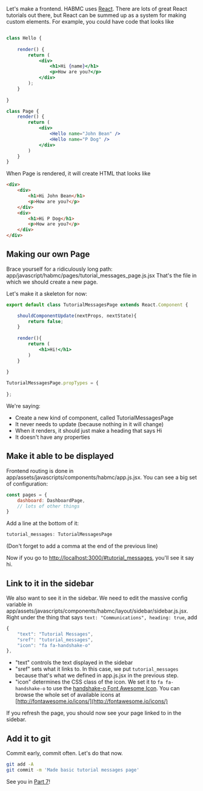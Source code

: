 Let's make a frontend. 
HABMC uses [React](https://facebook.github.io/react/). 
There are lots of great React tutorials out there, but React can be summed up as a system for making custom elements.
For example, you could have code that looks like
```jsx harmony

class Hello {
    
    render() {
        return (
            <div>
                <h1>Hi {name}</h1>
                <p>How are you?</p>
            </div>  
        );
    }
    
}

class Page {
    render() {
        return (
            <div>
                <Hello name="John Bean" />
                <Hello name="P Dog" />
            </div>
        )
    }
}

```

When Page is rendered, it will create HTML that looks like
```html
<div>
    <div>
        <h1>Hi John Bean</h1>
        <p>How are you?</p>
    </div>
    <div>
        <h1>Hi P Dog</h1>
        <p>How are you?</p>
    </div>
</div>
```

## Making our own Page
Brace yourself for a ridiculously long path: app/javascript/habmc/pages/tutorial_messages_page.js.jsx
That's the file in which we should create a new page.

Let's make it a skeleton for now:
```jsx harmony
export default class TutorialMessagesPage extends React.Component {

    shouldComponentUpdate(nextProps, nextState){
        return false;
    }
    
    render(){
        return (
            <h1>Hi!</h1>
        )      
    }
    
}

TutorialMessagesPage.propTypes = {
    
};
```

We're saying:
- Create a new kind of component, called TutorialMessagesPage
- It never needs to update (because nothing in it will change)
- When it renders, it should just make a heading that says Hi
- It doesn't have any properties

## Make it able to be displayed
Frontend routing is done in app/assets/javascripts/components/habmc/app.js.jsx.
You can see a big set of configuration:
```jsx harmony
const pages = {
    dashboard: DashboardPage,
    // lots of other things
}
```

Add a line at the bottom of it:
```jsx harmony
tutorial_messages: TutorialMessagesPage
```
(Don't forget to add a comma at the end of the previous line)

Now if you go to [http://localhost:3000/#tutorial_messages](http://localhost:3000/#tutorial_messages), you'll see it say hi.

## Link to it in the sidebar
We also want to see it in the sidebar.
We need to edit the massive config variable in app/assets/javascripts/components/habmc/layout/sidebar/sidebar.js.jsx.
Right under the thing that says `text: "Communications", heading: true`, add
```js
{
    "text": "Tutorial Messages",
    "sref": "tutorial_messages",
    "icon": "fa fa-handshake-o"
},
```

- "text" controls the text displayed in the sidebar
- "sref" sets what it links to. In this case, we put `tutorial_messages` because that's what we defined in app.js.jsx in the previous step.
- "icon" determines the CSS class of the icon. We set it to `fa fa-handshake-o` to use the [handshake-o Font Awesome Icon](http://fontawesome.io/icon/handshake-o/). You can browse the whole set of available icons at [http://fontawesome.io/icons/](http://fontawesome.io/icons/)

If you refresh the page, you should now see your page linked to in the sidebar.

## Add it to git
Commit early, commit often. 
Let's do that now.
```bash
git add -A
git commit -m 'Made basic tutorial messages page'
```

See you in [Part 7](habmc-07.md)!

